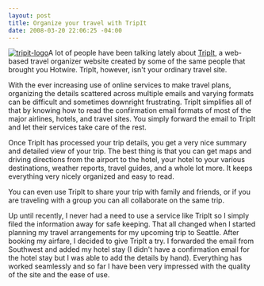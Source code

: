 ```yaml
---
layout: post
title: Organize your travel with TripIt
date: 2008-03-20 22:06:25 -04:00
---
```


[![tripit-logo](http://gwb.blob.core.windows.net/sdorman/WindowsLiveWriter/f13ba0ae72dc_13462/tripit-logo_thumb.gif)](http://gwb.blob.core.windows.net/sdorman/WindowsLiveWriter/f13ba0ae72dc_13462/tripit-logo_2.gif)A lot of people have been talking lately about [TripIt](http://www.tripit.com/), a web-based travel organizer website created by some of the same people that brought you Hotwire. TripIt, however, isn't your ordinary travel site.

With the ever increasing use of online services to make travel plans, organizing the details scattered across multiple emails and varying formats can be difficult and sometimes downright frustrating. TripIt simplifies all of that by knowing how to read the confirmation email formats of most of the major airlines, hotels, and travel sites. You simply forward the email to TripIt and let their services take care of the rest.

Once TripIt has processed your trip details, you get a very nice summary and detailed view of your trip. The best thing is that you can get maps and driving directions from the airport to the hotel, your hotel to your various destinations, weather reports, travel guides, and a whole lot more. It keeps everything very nicely organized and easy to read.

You can even use TripIt to share your trip with family and friends, or if you are traveling with a group you can all collaborate on the same trip.

Up until recently, I never had a need to use a service like TripIt so I simply filed the information away for safe keeping. That all changed when I started planning my travel arrangements for my upcoming trip to Seattle. After booking my airfare, I decided to give TripIt a try. I forwarded the email from Southwest and added my hotel stay (I didn't have a confirmation email for the hotel stay but I was able to add the details by hand). Everything has worked seamlessly and so far I have been very impressed with the quality of the site and the ease of use.

